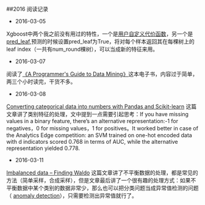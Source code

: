 ##2016 阅读记录

- 2016-03-05

Xgboost中两个我之前没有用过的特性，一个是[用户自定义代价函数](https://github.com/dmlc/xgboost/blob/master/demo/guide-python/custom_objective.py)，另一个是[pred_leaf](https://github.com/dmlc/xgboost/blob/master/demo/guide-python/predict_leaf_indices.py),预测的时候设置pred_leaf为True，将对每个样本返回其在每棵树上的leaf index（一共有num_round棵树），可以当成新的特征来用。


- 2016-03-07

阅读了[《A Programmer's Guide to Data Mining》](http://guidetodatamining.com/)这本电子书，内容过于简单，两三个小时读完，干货不多。

- 2016-03-08

[Converting categorical data into numbers with Pandas and Scikit-learn](http://fastml.com/converting-categorical-data-into-numbers-with-pandas-and-scikit-learn/)  这篇文章讲了类别特征的处理，文中提到一点需要引起思考：If you have missing values in a binary feature, there’s an alternative representation:-1 for negatives，0 for missing values，1 for positives。It worked better in case of the Analytics Edge competition: an SVM trained on one-hot encoded data with d indicators scored 0.768 in terms of AUC, while the alternative representation yielded 0.778.

- 2016-03-11

[Imbalanced data – Finding Waldo](http://www.financealleycat.com/?p=69)  这篇文章讲了不平衡数据的处理，都是常见的方法（简单采样，合成采样），但是文章最后讲了一个很有趣的处理方式：如果不平衡数据中某个类别的数据非常少，那么也可以把分类问题当成异常值检测的问题（ [anomaly detection](https://en.wikipedia.org/wiki/Anomaly_detection)），只需要检测出异常值就行了。
